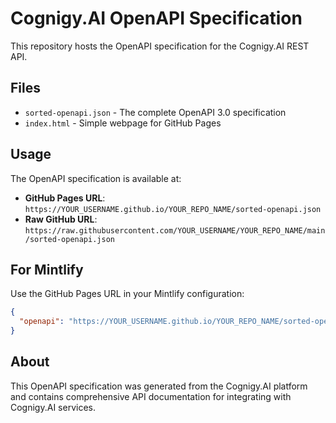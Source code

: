 # Cognigy.AI OpenAPI Specification

This repository hosts the OpenAPI specification for the Cognigy.AI REST API.

## Files

- `sorted-openapi.json` - The complete OpenAPI 3.0 specification
- `index.html` - Simple webpage for GitHub Pages

## Usage

The OpenAPI specification is available at:
- **GitHub Pages URL**: `https://YOUR_USERNAME.github.io/YOUR_REPO_NAME/sorted-openapi.json`
- **Raw GitHub URL**: `https://raw.githubusercontent.com/YOUR_USERNAME/YOUR_REPO_NAME/main/sorted-openapi.json`

## For Mintlify

Use the GitHub Pages URL in your Mintlify configuration:

```json
{
  "openapi": "https://YOUR_USERNAME.github.io/YOUR_REPO_NAME/sorted-openapi.json"
}
```

## About

This OpenAPI specification was generated from the Cognigy.AI platform and contains comprehensive API documentation for integrating with Cognigy.AI services.
